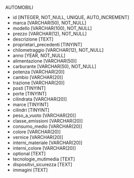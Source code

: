 AUTOMOBILI

- id [INTEGER, NOT_NULL, UNIQUE, AUTO_INCREMENT]
- marca [VARCHAR(50), NOT_NULL]
- modello [VARCHAR(100), NOT_NULL]
- prezzo [VARCHAR(12), NOT_NULL]
- descrizione [TEXT]
- proprietari_precedenti [TINYINT]
- chilometraggio [VARCHAR(12), NOT_NULL]
- anno [YEAR, NOT_NULL]
- alimentazione [VARCHAR(50)]
- carburante [VARCHAR(50), NOT_NULL]
- potenza [VARCHAR(20)]
- cambio [VARCHAR(20)]
- trazione [VARCHAR(20)]
- posti [TINYINT]
- porte [TINYINT]
- cilindrata [VARCHAR(20)]
- marce [TINYINT]
- cilindri [TINYINT]
- peso_a_vuoto [VARCHAR(20)]
- classe_emissioni [VARCHAR(20)]
- consumo_medio [VARCHAR(20)]
- colore [VARCHAR(20)]
- vernice [VARCHAR(20)]
- interni_materiale [VARCHAR(20)]
- interni_colore [VARCHAR(20)]
- optional [TEXT]
- tecnologie_mutimedia [TEXT]
- dispositivi_sicurezza [TEXT]
- immagini [TEXT]
